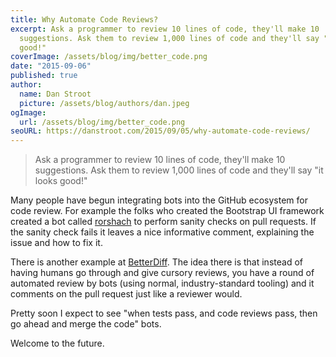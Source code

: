 ```yaml
---
title: Why Automate Code Reviews?
excerpt: Ask a programmer to review 10 lines of code, they'll make 10
  suggestions. Ask them to review 1,000 lines of code and they'll say "it looks
  good!"
coverImage: /assets/blog/img/better_code.png
date: "2015-09-06"
published: true
author:
  name: Dan Stroot
  picture: /assets/blog/authors/dan.jpeg
ogImage:
  url: /assets/blog/img/better_code.png
seoURL: https://danstroot.com/2015/09/05/why-automate-code-reviews/
---
```


> Ask a programmer to review 10 lines of code, they'll make 10 suggestions. Ask them to review 1,000 lines of code and they'll say "it looks good!"

Many people have begun integrating bots into the GitHub ecosystem for code review. For example the folks who created the Bootstrap UI framework created a bot called [rorshach](https://github/twbs/rorshach) to perform sanity checks on pull requests. If the sanity check fails it leaves a nice informative comment, explaining the issue and how to fix it.

There is another example at [BetterDiff](https://betterdiff.com/). The idea there is that instead of having humans go through and give cursory reviews, you have a round of automated review by bots (using normal, industry-standard tooling) and it comments on the pull request just like a reviewer would.

Pretty soon I expect to see "when tests pass, and code reviews pass, then go ahead and merge the code" bots.

Welcome to the future.
